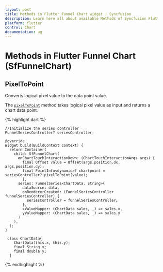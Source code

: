 ```yaml
---
layout: post
title: Methods in Flutter Funnel Chart widget | Syncfusion 
description: Learn here all about available Methods of Syncfusion Flutter Funnel Chart(SfFunnelChart) widget and more.
platform: flutter
control: Chart
documentation: ug
---
```


# Methods in Flutter Funnel Chart (SfFunnelChart)

## PixelToPoint 

Converts logical pixel value to the data point value.
 
The [`pixelToPoint`](~) method takes logical pixel value as input and returns a chart data point.
 

{% highlight dart %}

    //Initialize the series controller
    FunnelSeriesController? seriesController;

    @override
    Widget build(BuildContext context) {
      return Container(
        child: SfFunnelChart(
          onChartTouchInteractionDown: (ChartTouchInteractionArgs args) {
            final Offset value = Offset(args.position.dx, args.position.dy);
            final PointInfo<dynamic>? chartpoint = seriesController?.pixelToPoint(value);
            },
          series: FunnelSeries<ChartData, String>(
            dataSource: data,
            onRendererCreated: (FunnelSeriesController funnelSeriesController) {
              seriesController = funnelSeriesController;
            },
            xValueMapper: (ChartData sales, _) => sales.x,
            yValueMapper: (ChartData sales, _) => sales.y
          )
        ),
      );
    }

     class ChartData{
        ChartData(this.x, this.y);
        final String x;
        final double y;
      }


{% endhighlight %}

